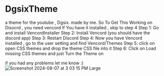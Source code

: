 # DgsixTheme
a theme for the youtube , Dgsix. made by me. 
So To Get This Working on Disocrd , you need vencord 
If You have it installed , skip to step 4
Step 1: Go and install VencordInstaller
Step 2: Install Vencord (you should have the discord app)
Step 3: Restart Discord
Step 4: Now you have Vencord installed , go to the user setting and find Vencord/Themes
Step 5: click on open CSS themes and drop the theme CSS file into it
Step 6: Click on Load missing CSS themes and just Turn the Theme on


if you had any problems let me know :)
![Screenshot 2024-08-07 at 3 03 15 PM Large](https://github.com/user-attachments/assets/67944bf3-6921-4a7b-a972-052e9a9988c0)
